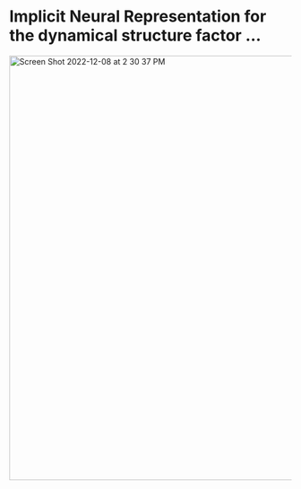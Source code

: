 # Implicit Neural Representation for the dynamical structure factor ... 

<img width="757" alt="Screen Shot 2022-12-08 at 2 30 37 PM" src="https://user-images.githubusercontent.com/39596225/206580987-a0564416-bad6-4240-9337-3118c0497213.png">
